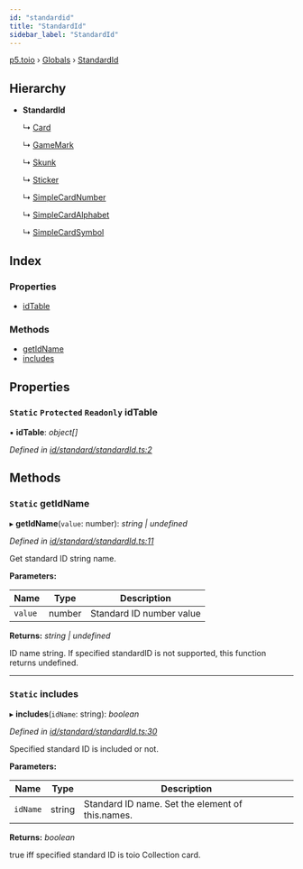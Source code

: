 ```yaml
---
id: "standardid"
title: "StandardId"
sidebar_label: "StandardId"
---
```


[p5.toio](../index.md) › [Globals](../globals.md) › [StandardId](standardid.md)

## Hierarchy

* **StandardId**

  ↳ [Card](card.md)

  ↳ [GameMark](gamemark.md)

  ↳ [Skunk](skunk.md)

  ↳ [Sticker](sticker.md)

  ↳ [SimpleCardNumber](simplecardnumber.md)

  ↳ [SimpleCardAlphabet](simplecardalphabet.md)

  ↳ [SimpleCardSymbol](simplecardsymbol.md)

## Index

### Properties

* [idTable](standardid.md#static-protected-readonly-idtable)

### Methods

* [getIdName](standardid.md#static-getidname)
* [includes](standardid.md#static-includes)

## Properties

### `Static` `Protected` `Readonly` idTable

▪ **idTable**: *object[]*

*Defined in [id/standard/standardId.ts:2](https://github.com/tetunori/p5.toio/blob/49eab6e/src/id/standard/standardId.ts#L2)*

## Methods

### `Static` getIdName

▸ **getIdName**(`value`: number): *string | undefined*

*Defined in [id/standard/standardId.ts:11](https://github.com/tetunori/p5.toio/blob/49eab6e/src/id/standard/standardId.ts#L11)*

Get standard ID string name.

**Parameters:**

Name | Type | Description |
------ | ------ | ------ |
`value` | number | Standard ID number value  |

**Returns:** *string | undefined*

ID name string. If specified standardID is not supported, this function returns undefined.

___

### `Static` includes

▸ **includes**(`idName`: string): *boolean*

*Defined in [id/standard/standardId.ts:30](https://github.com/tetunori/p5.toio/blob/49eab6e/src/id/standard/standardId.ts#L30)*

Specified standard ID is included or not.

**Parameters:**

Name | Type | Description |
------ | ------ | ------ |
`idName` | string | Standard ID name. Set the element of this.names.  |

**Returns:** *boolean*

true iff specified standard ID is toio Collection card.
